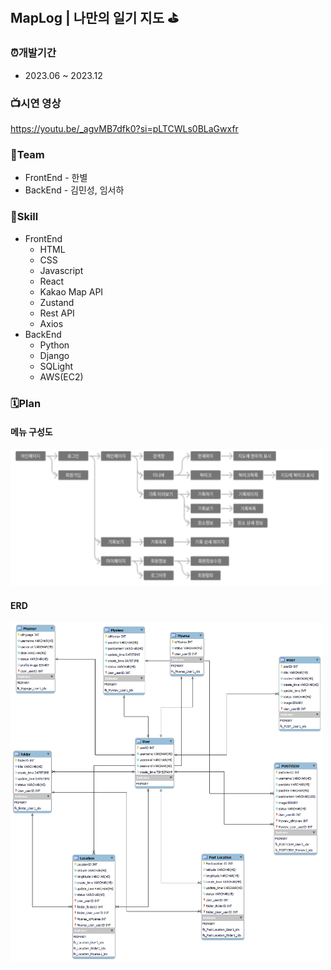 ## MapLog | 나만의 일기 지도 ⛳️

### ⏰개발기간
- 2023.06 ~ 2023.12

### 📺시연 영상
https://youtu.be/_agvMB7dfk0?si=pLTCWLs0BLaGwxfr
  
### 👥Team
- FrontEnd - 한별
- BackEnd - 김민성, 임서하

### 📌Skill
- FrontEnd
  - HTML
  - CSS
  - Javascript
  - React
  - Kakao Map API
  - Zustand
  - Rest API
  - Axios
- BackEnd
  - Python
  - Django
  - SQLight
  - AWS(EC2)
  
### 🗓️Plan
#### 메뉴 구성도
<img width="500" height="auto" src="./img/menu.png">

#### ERD
<img width="500" height="auto" src="./img/4nERd.png">



